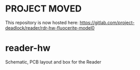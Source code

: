 # PROJECT MOVED

This repository is now hosted here: https://gitlab.com/project-deadlock/reader/rdr-hw-fluocerite-model0

# reader-hw
Schematic, PCB layout and box for the Reader

